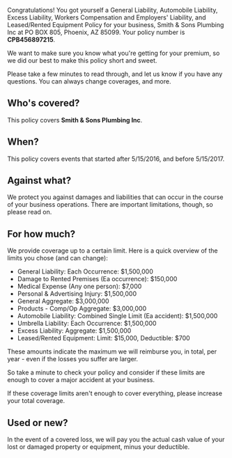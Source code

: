 Congratulations! You got yourself a General Liability, Automobile Liability, Excess Liability, Workers Compensation and Employers' Liability, and Leased/Rented Equipment Policy for your business, Smith & Sons Plumbing Inc at PO BOX 805, Phoenix, AZ 85099. Your policy number is **CPB456897215**.

We want to make sure you know what you're getting for your premium, so we did our best to make this policy short and sweet.

Please take a few minutes to read through, and let us know if you have any questions. You can always change coverages, and more.

## Who's covered?
This policy covers **Smith & Sons Plumbing Inc**.

## When?
This policy covers events that started after 5/15/2016, and before 5/15/2017.

## Against what?
We protect you against damages and liabilities that can occur in the course of your business operations. There are important limitations, though, so please read on.

## For how much?
We provide coverage up to a certain limit. Here is a quick overview of the limits you chose (and can change):

- General Liability: Each Occurrence: $1,500,000
- Damage to Rented Premises (Ea occurrence): $150,000
- Medical Expense (Any one person): $7,000
- Personal & Advertising Injury: $1,500,000
- General Aggregate: $3,000,000
- Products - Comp/Op Aggregate: $3,000,000
- Automobile Liability: Combined Single Limit (Ea accident): $1,500,000
- Umbrella Liability: Each Occurrence: $1,500,000
- Excess Liability: Aggregate: $1,500,000
- Leased/Rented Equipment: Limit: $15,000, Deductible: $700

These amounts indicate the maximum we will reimburse you, in total, per year - even if the losses you suffer are larger.

So take a minute to check your policy and consider if these limits are enough to cover a major accident at your business.

If these coverage limits aren't enough to cover everything, please increase your total coverage.

## Used or new?
In the event of a covered loss, we will pay you the actual cash value of your lost or damaged property or equipment, minus your deductible.
